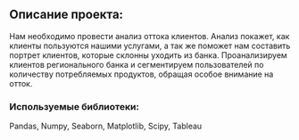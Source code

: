 ## Описание проекта:  
Нам необходимо провести анализ оттока клиентов.
Анализ покажет, как клиенты пользуются нашими услугами, а так же поможет нам составить портрет клиентов, которые склонны уходить из банка. Проанализируем клиентов регионального банка и сегментируем пользователей по количеству потребляемых продуктов, обращая особое внимание на отток.  
### Используемые библиотеки:  
Pandas, Numpy, Seaborn, Matplotlib, Scipy, Tableau
